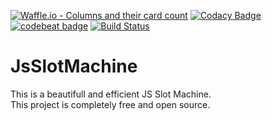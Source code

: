 [![Waffle.io - Columns and their card count](https://badge.waffle.io/greggameplayer/JsSlotMachine.png?columns=all)](https://waffle.io/greggameplayer/JsSlotMachine?utm_source=badge)
         [![Codacy Badge](https://api.codacy.com/project/badge/Grade/1362c1af78894e909cbdb8f39ea9ca09)](https://www.codacy.com/app/gregoire.hage/JsSlotMachine?utm_source=github.com&amp;utm_medium=referral&amp;utm_content=greggameplayer/JsSlotMachine&amp;utm_campaign=Badge_Grade)
         [![codebeat badge](https://codebeat.co/badges/a493ad1e-c4a9-4cf6-8cc5-62542cc27a5d)](https://codebeat.co/projects/github-com-greggameplayer-jsslotmachine-master)
		 [![Build Status](https://travis-ci.org/greggameplayer/JsSlotMachine.svg?branch=master)](https://travis-ci.org/greggameplayer/JsSlotMachine)

# JsSlotMachine
This is a beautifull and efficient JS Slot Machine.
<br>This project is completely free and open source.
